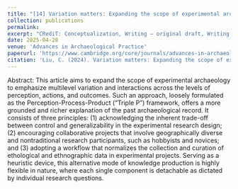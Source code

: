 ```yaml
---
title: "[14] Variation matters: Expanding the scope of experimental archaeology"
collection: publications
permalink: 
excerpt: "CRediT: Conceptualization, Writing – original draft, Writing – review & editing"
date: 2025-04-28
venue: 'Advances in Archaeological Practice'
paperurl: 'https://www.cambridge.org/core/journals/advances-in-archaeological-practice/article/variation-matters-expanding-the-scope-of-experimental-archaeology/F843964C857F7FD270DFED9F9CF5412E'
citation: 'Liu, C. (2024). Variation matters: Expanding the scope of experimental archaeology. <i>Advances in Archaeological Practice</i>. 12(4), 375-389.' 
---
```

Abstract: This article aims to expand the scope of experimental archaeology to emphasize multilevel variation and interactions across the levels of perception, actions, and outcomes. Such an approach, loosely formulated as the Perception-Process-Product (“Triple P”) framework, offers a more grounded and richer explanation of the past archaeological record. It consists of three principles: (1) acknowledging the inherent trade-off between control and generalizability in the experimental research design; (2) encouraging collaborative projects that involve geographically diverse and nontraditional research participants, such as hobbyists and novices; and (3) adopting a workflow that normalizes the collection and curation of ethological and ethnographic data in experimental projects. Serving as a heuristic device, this alternative mode of knowledge production is highly flexible in nature, where each single component is detachable as dictated by individual research questions.